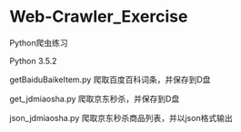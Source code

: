 # Web-Crawler_Exercise
Python爬虫练习

Python 3.5.2

getBaiduBaikeItem.py    爬取百度百科词条，并保存到D盘

get_jdmiaosha.py    爬取京东秒杀，并保存到D盘

json_jdmiaosha.py    爬取京东秒杀商品列表，并以json格式输出